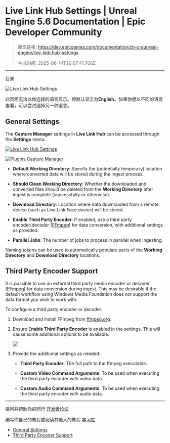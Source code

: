 # Live Link Hub Settings | Unreal Engine 5.6 Documentation | Epic Developer Community

> 原文链接: https://dev.epicgames.com/documentation/zh-cn/unreal-engine/live-link-hub-settings
> 
> 生成时间: 2025-06-14T20:07:41.706Z

---

目录

![Live Link Hub Settings](https://dev.epicgames.com/community/api/documentation/image/f1ae272a-e4d0-40c9-8c5f-e3e06053c975?resizing_type=fill&width=1920&height=335)

此页面无法以你选择的语言显示。将默认显示为**English**。如果你想以不同的语言查看，可以尝试选择另一种语言。

## General Settings

The **Capture Manager** settings in **Live Link Hub** can be accessed through the **Settings** menu.

[![Live Link Hub Settings](https://dev.epicgames.com/community/api/documentation/image/fea933d6-0e2a-4167-8261-0c5b10904b69?resizing_type=fit)](https://dev.epicgames.com/community/api/documentation/image/fea933d6-0e2a-4167-8261-0c5b10904b69?resizing_type=fit)

[![Plugins Capture Manager](https://dev.epicgames.com/community/api/documentation/image/6dd9cd38-9141-496f-89db-7f70c8bef4b5?resizing_type=fit)](https://dev.epicgames.com/community/api/documentation/image/6dd9cd38-9141-496f-89db-7f70c8bef4b5?resizing_type=fit)

-   **Default Working Directory**: Specify the (potentially temporary) location where converted data will be stored during the ingest process.  
    
-   **Should Clean Working Directory**: Whether the downloaded and converted files should be deleted from the **Working Directory** after ingest is complete (successfully or otherwise).
    
-   **Download Directory**: Location where data downloaded from a remote device (such as Live Link Face device) will be stored.
    
-   **Enable Third Party Encoder**: If enabled, use a third party encoder/decoder ([FFmpeg](https://ffmpeg.org/)) for data conversion, with additional settings as provided.
    
-   **Parallel Jobs**: The number of jobs to process in parallel when ingesting.
    

Naming tokens can be used to automatically populate parts of the **Working Directory** and **Download Directory** locations.

## Third Party Encoder Support

It is possible to use an external third party media encoder or decoder ([FFmpeg](https://ffmpeg.org/)) for data conversion during ingest. This may be desirable if the default workflow using Windows Media Foundation does not support the data format you wish to work with.

To configure a third party encoder or decoder:

1.  Download and install FFmpeg from [ffmpeg.org](http://ffmpeg.org/).
    
2.  Ensure E**nable Third Party Encoder** is enabled in the settings. This will cause some additional options to be available.
    
    [![](https://dev.epicgames.com/community/api/documentation/image/f53d0583-7982-488b-8720-e59280acb31f?resizing_type=fit)](https://dev.epicgames.com/community/api/documentation/image/f53d0583-7982-488b-8720-e59280acb31f?resizing_type=fit)
    
3.  Provide the additional settings as needed:
    
    -   **Third Party Encoder**: The full path to the ffmpeg executable.
        
    -   **Custom Video Command Arguments**: To be used when executing the third party encoder with video data.
        
    -   **Custom Audio Command Arguments**: To be used when executing the third party encoder with audio data.
        

* * *

提问并帮助你的同行 [开发者论坛](https://forums.unrealengine.com/categories?tag=unreal-engine)

编写你自己的教程或阅读其他人的教程 [学习库](https://dev.epicgames.com/community/unreal-engine/learning)

-   [General Settings](/documentation/zh-cn/unreal-engine/live-link-hub-settings#generalsettings)
-   [Third Party Encoder Support](/documentation/zh-cn/unreal-engine/live-link-hub-settings#thirdpartyencodersupport)